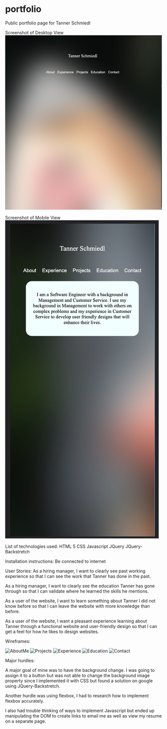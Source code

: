 # portfolio
Public portfolio page for Tanner Schmiedl

Screenshot of Desktop View
![DesktopView](readmeimages/desktopview.png)

Screenshot of Mobile View
![MobileView](readmeimages/mobileview.png)

List of technologies used:
HTML 5
CSS
Javascript
JQuery
JQuery-Backstretch

Installation instructions:
Be connected to internet

User Stories:
As a hiring manager, I want to clearly see past working experience so that I can see the work that Tanner has done in the past.

As a hiring manager, I want to clearly see the education Tanner has gone through so that I can validate where he learned the skills he mentions.

As a user of the website, I want to learn something about Tanner I did not know before so that I can leave the website with more knowledge than before.

As a user of the website, I want a pleasant experience learning about Tanner through a functional website and user-friendly design so that I can get a feel for how he likes to design websites.

Wireframes:

![AboutMe](readmeimages/About_Me.jpeg)
![Projects](readmeimages/Projects.jpeg)
![Experience](readmeimages/Work_Experience.jpeg)
![Education](readmeimages/Education.jpeg)
![Contact](readmeimages/Contact.jpeg)

Major hurdles:

A major goal of mine was to have the background change. I was going to assign it to a button but was not able to change the background image property since I implemented it with CSS but found a solution on google using JQuery-Backstretch. 

Another hurdle was using flexbox, I had to research how to implement flexbox accurately. 

I also had trouble thinking of ways to implement Javascript but ended up manipulating the DOM to create links to email me as well as view my resume on a separate page. 